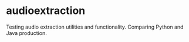 # audioextraction
Testing audio extraction utilities and functionality. Comparing Python and Java production.
